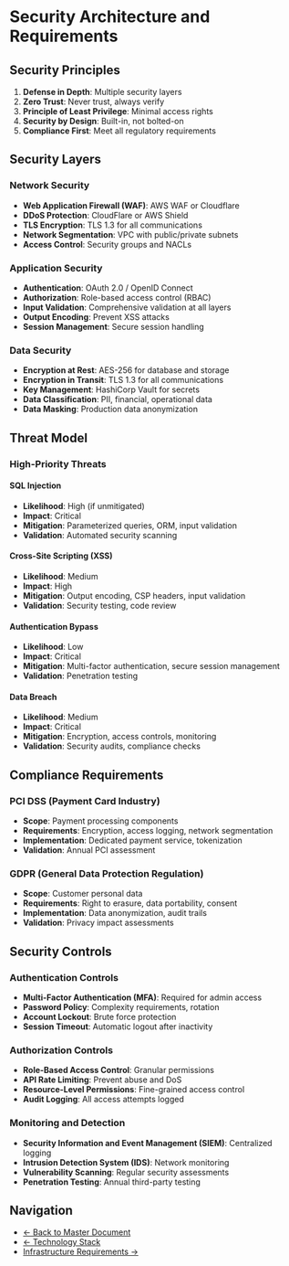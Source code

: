 # Security Architecture and Requirements

## Security Principles

1. **Defense in Depth**: Multiple security layers
2. **Zero Trust**: Never trust, always verify
3. **Principle of Least Privilege**: Minimal access rights
4. **Security by Design**: Built-in, not bolted-on
5. **Compliance First**: Meet all regulatory requirements

## Security Layers

### Network Security
- **Web Application Firewall (WAF)**: AWS WAF or Cloudflare
- **DDoS Protection**: CloudFlare or AWS Shield
- **TLS Encryption**: TLS 1.3 for all communications
- **Network Segmentation**: VPC with public/private subnets
- **Access Control**: Security groups and NACLs

### Application Security
- **Authentication**: OAuth 2.0 / OpenID Connect
- **Authorization**: Role-based access control (RBAC)
- **Input Validation**: Comprehensive validation at all layers
- **Output Encoding**: Prevent XSS attacks
- **Session Management**: Secure session handling

### Data Security
- **Encryption at Rest**: AES-256 for database and storage
- **Encryption in Transit**: TLS 1.3 for all communications
- **Key Management**: HashiCorp Vault for secrets
- **Data Classification**: PII, financial, operational data
- **Data Masking**: Production data anonymization

## Threat Model

### High-Priority Threats

#### SQL Injection
- **Likelihood**: High (if unmitigated)
- **Impact**: Critical
- **Mitigation**: Parameterized queries, ORM, input validation
- **Validation**: Automated security scanning

#### Cross-Site Scripting (XSS)
- **Likelihood**: Medium
- **Impact**: High
- **Mitigation**: Output encoding, CSP headers, input validation
- **Validation**: Security testing, code review

#### Authentication Bypass
- **Likelihood**: Low
- **Impact**: Critical
- **Mitigation**: Multi-factor authentication, secure session management
- **Validation**: Penetration testing

#### Data Breach
- **Likelihood**: Medium
- **Impact**: Critical
- **Mitigation**: Encryption, access controls, monitoring
- **Validation**: Security audits, compliance checks

## Compliance Requirements

### PCI DSS (Payment Card Industry)
- **Scope**: Payment processing components
- **Requirements**: Encryption, access logging, network segmentation
- **Implementation**: Dedicated payment service, tokenization
- **Validation**: Annual PCI assessment

### GDPR (General Data Protection Regulation)
- **Scope**: Customer personal data
- **Requirements**: Right to erasure, data portability, consent
- **Implementation**: Data anonymization, audit trails
- **Validation**: Privacy impact assessments

## Security Controls

### Authentication Controls
- **Multi-Factor Authentication (MFA)**: Required for admin access
- **Password Policy**: Complexity requirements, rotation
- **Account Lockout**: Brute force protection
- **Session Timeout**: Automatic logout after inactivity

### Authorization Controls
- **Role-Based Access Control**: Granular permissions
- **API Rate Limiting**: Prevent abuse and DoS
- **Resource-Level Permissions**: Fine-grained access control
- **Audit Logging**: All access attempts logged

### Monitoring and Detection
- **Security Information and Event Management (SIEM)**: Centralized logging
- **Intrusion Detection System (IDS)**: Network monitoring
- **Vulnerability Scanning**: Regular security assessments
- **Penetration Testing**: Annual third-party testing

## Navigation

- [← Back to Master Document](./trd.md)
- [← Technology Stack](./trd_technology_stack.md)
- [Infrastructure Requirements →](./trd_infrastructure.md)